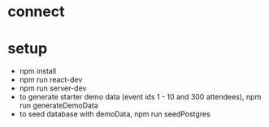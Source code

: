 # connect

# setup
- npm install
- npm run react-dev
- npm run server-dev
- to generate starter demo data (event ids 1 - 10 and 300 attendees), npm run generateDemoData
- to seed database with demoData, npm run seedPostgres
